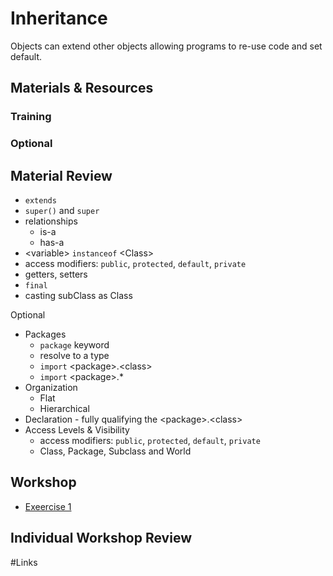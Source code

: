 # Inheritance
Objects can extend other objects allowing programs to re-use code and set default.

## Materials & Resources

### Training


### Optional


## Material Review
- `extends`
- `super()` and `super`
- relationships
  - is-a
  - has-a
- &lt;variable&gt; `instanceof` &lt;Class&gt;
- access modifiers: `public`, `protected`, `default`, `private`
- getters, setters
- `final`
- casting subClass as Class

Optional
- Packages
  -  `package` keyword
  - resolve to a type
  - `import` &lt;package&gt;.&lt;class&gt;
  - `import` &lt;package&gt;.*
- Organization
  - Flat
  - Hierarchical
- Declaration - fully qualifying the &lt;package&gt;.&lt;class&gt;
- Access Levels &amp; Visibility
  - access modifiers: `public`, `protected`, `default`, `private`
  - Class, Package, Subclass and World


## Workshop
- [Exeercise 1](TODO)


## Individual Workshop Review


#Links
